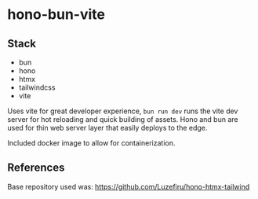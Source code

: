 # hono-bun-vite

## Stack

- bun
- hono
- htmx
- tailwindcss
- vite

Uses vite for great developer experience, `bun run dev` runs the vite dev server for hot reloading
and quick building of assets. Hono and bun are used for thin web server layer that easily deploys to
the edge.

Included docker image to allow for containerization.

## References

Base repository used was: https://github.com/Luzefiru/hono-htmx-tailwind
